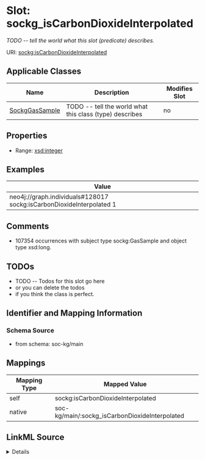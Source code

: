 

# Slot: sockg_isCarbonDioxideInterpolated


_TODO -- tell the world what this slot (predicate) describes._





URI: [sockg:isCarbonDioxideInterpolated](http://www.semanticweb.org/sockg/ontologies/2024/0/soil-carbon-ontology/isCarbonDioxideInterpolated)



<!-- no inheritance hierarchy -->





## Applicable Classes

| Name | Description | Modifies Slot |
| --- | --- | --- |
| [SockgGasSample](../classes/SockgGasSample.md) | TODO -- tell the world what this class (type) describes |  no  |







## Properties

* Range: [xsd:integer](http://www.w3.org/2001/XMLSchema#integer)






## Examples

| Value |
| --- |
| neo4j://graph.individuals#128017 sockg:isCarbonDioxideInterpolated 1 |

## Comments

* 107354 occurrences with subject type sockg:GasSample and object type xsd:long.

## TODOs

* TODO -- Todos for this slot go here
* or you can delete the todos
* if you think the class is perfect.

## Identifier and Mapping Information







### Schema Source


* from schema: soc-kg/main




## Mappings

| Mapping Type | Mapped Value |
| ---  | ---  |
| self | sockg:isCarbonDioxideInterpolated |
| native | soc-kg/main/:sockg_isCarbonDioxideInterpolated |




## LinkML Source

<details>
```yaml
name: sockg_isCarbonDioxideInterpolated
description: TODO -- tell the world what this slot (predicate) describes.
todos:
- TODO -- Todos for this slot go here
- or you can delete the todos
- if you think the class is perfect.
comments:
- 107354 occurrences with subject type sockg:GasSample and object type xsd:long.
examples:
- value: neo4j://graph.individuals#128017 sockg:isCarbonDioxideInterpolated 1
from_schema: soc-kg/main
rank: 1000
slot_uri: sockg:isCarbonDioxideInterpolated
alias: sockg_isCarbonDioxideInterpolated
domain_of:
- sockg_GasSample
range: integer

```
</details>